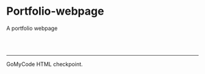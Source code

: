 # Portfolio-webpage
A portfolio webpage

<br><br>
<hr>
GoMyCode HTML checkpoint.
 <a href="https://bz-codes.github.io/HTML/> view site</a>
